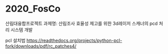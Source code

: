 # 2020_FosCo
산림대융합프로젝트
과제명: 산림조사 효율성 제고를 위한 3d레이저 스캐너의 pcd 처리 시스템 개발

pcl 설치법
https://readthedocs.org/projects/python-pcl-fork/downloads/pdf/rc_patches4/
